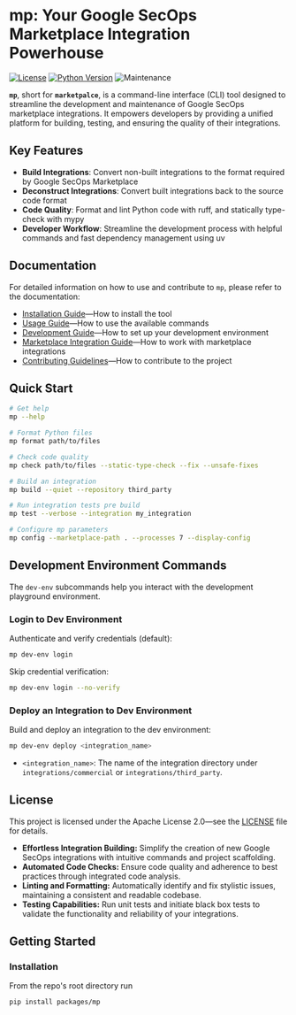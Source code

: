 # mp: Your Google SecOps Marketplace Integration Powerhouse

[![License](https://img.shields.io/badge/License-Apache%202.0-blue.svg)](./LICENSE)
[![Python Version](https://img.shields.io/badge/Python-3.11+-blue.svg)](https://www.python.org/downloads/)
![Maintenance](https://img.shields.io/maintenance/yes/2025)

**`mp`**, short for **`marketpalce`**, is a command-line interface (CLI)
tool designed to streamline the development and maintenance of Google SecOps marketplace
integrations.
It empowers developers by providing a unified platform for building,
testing, and ensuring the quality of their integrations.

## Key Features

- **Build Integrations**: Convert non-built integrations to the format required by
  Google SecOps Marketplace
- **Deconstruct Integrations**: Convert built integrations back to the source code format
- **Code Quality**: Format and lint Python code with ruff, and statically type-check
  with mypy
- **Developer Workflow**: Streamline the development process with helpful commands and
  fast dependency management using uv

## Documentation

For detailed information on how to use and contribute to `mp`, please refer to the
documentation:

- [Installation Guide](docs/installation.md)—How to install the tool
- [Usage Guide](docs/usage.md)—How to use the available commands
- [Development Guide](docs/development.md)—How to set up your development environment
- [Marketplace Integration Guide](docs/marketplace.md)—How to work with marketplace
  integrations
- [Contributing Guidelines](docs/contributing.md)—How to contribute to the project

## Quick Start

```bash
# Get help
mp --help

# Format Python files
mp format path/to/files

# Check code quality
mp check path/to/files --static-type-check --fix --unsafe-fixes

# Build an integration
mp build --quiet --repository third_party

# Run integration tests pre build
mp test --verbose --integration my_integration

# Configure mp parameters
mp config --marketplace-path . --processes 7 --display-config
```

## Development Environment Commands

The `dev-env` subcommands help you interact with the development playground environment.

### Login to Dev Environment

Authenticate and verify credentials (default):

```bash
mp dev-env login
```

Skip credential verification:

```bash
mp dev-env login --no-verify
```

### Deploy an Integration to Dev Environment

Build and deploy an integration to the dev environment:

```bash
mp dev-env deploy <integration_name>
```

- `<integration_name>`: The name of the integration directory under `integrations/commercial` or `integrations/third_party`.

## License

This project is licensed under the Apache License 2.0—see the [LICENSE](./LICENSE) file
for details.

* **Effortless Integration Building:** Simplify the creation of new Google SecOps
  integrations with intuitive commands and project scaffolding.
* **Automated Code Checks:** Ensure code quality and adherence to best practices through
  integrated code analysis.
* **Linting and Formatting:** Automatically identify and fix stylistic issues,
  maintaining a consistent and readable codebase.
* **Testing Capabilities:** Run unit tests and initiate black box tests to validate the
  functionality and reliability of your integrations.

## Getting Started

### Installation

From the repo's root directory run

```bash
pip install packages/mp
```